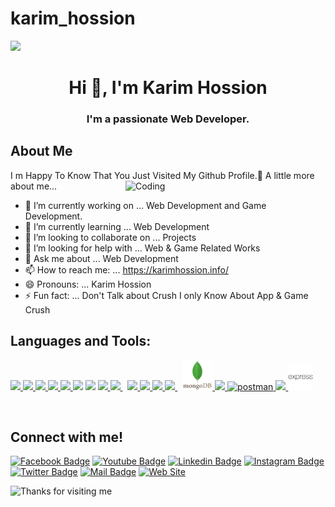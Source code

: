 # karim_hossion
 <img  src="https://raw.githubusercontent.com/halfrost/halfrost/master/icons/header_.png">    
<h1 align="center">Hi 👋, I'm Karim Hossion</h1>
<h3 align="center">I'm a passionate Web Developer.</h3>
 
 ## About Me
I m Happy To Know That You Just Visited My Github Profile.🙂
A little more about me...
 <img align="right" alt="Coding" width="320" src="https://github.com/karimhosssion/Flutter-Network-Image-For-About/blob/main/images/18123-developer.gif">                                                                               
- 🔭 I’m currently working on ... Web Development and Game Development.
- 🌱 I’m currently learning ... Web Development
- 👯 I’m looking to collaborate on ... Projects
- 🤔 I’m looking for help with ... Web & Game Related Works
- 💬 Ask me about ... Web Development
- 📫 How to reach me: ... https://karimhossion.info/
- 😄 Pronouns: ... Karim Hossion
- ⚡ Fun fact: ... Don't Talk about Crush I only Know About App & Game Crush

## Languages and Tools:

<p align="left">   
    <a href="https://www.java.com" target="_blank"> <img src="https://img.icons8.com/color/48/000000/java-coffee-cup-logo.png"/> </a>
    <a href="https://www.java.com" target="_blank"> <img src="https://img.icons8.com/color/48/000000/kotlin.png"/> </a>
    <a href="https://www.java.com" target="_blank"> <img src="https://img.icons8.com/color/48/000000/dart.png"/> </a>
    <a href="https://www.python.org" target="_blank"> <img src="https://img.icons8.com/color/48/000000/python.png"/> </a>
    <a href="https://developer.mozilla.org/en-US/docs/Web/JavaScript" target="_blank"> <img src="https://img.icons8.com/color/48/000000/javascript.png"/> </a>
    <a href="https://reactjs.org/" target="_blank">  <img src="https://img.icons8.com/color/48/000000/flutter.png"/></a>     
     <a href="https://reactjs.org/" target="_blank"> <img src="https://img.icons8.com/ios-filled/50/26e07f/android-os.png"/></a>  
    <a href="https://reactjs.org/" target="_blank"> <img src="https://img.icons8.com/color/48/000000/react-native.png"/> </a>  
    <a style="padding-right:8px;" href="https://nodejs.org" target="_blank"> <img src="https://img.icons8.com/color/48/000000/nodejs.png"/> </a> 
    <a href="https://www.w3.org/html/" target="_blank"> <img src="https://img.icons8.com/color/48/000000/html-5.png"/> </a> 
    <a href="https://www.w3schools.com/css/" target="_blank"> <img src="https://img.icons8.com/color/48/000000/css3.png"/> </a> 
    <a href="https://getbootstrap.com" target="_blank"> <img src="https://img.icons8.com/color/48/000000/bootstrap.png"/> </a>  
    <a style="padding-right:8px;" href="https://www.mysql.com/" target="_blank"> <img src="https://img.icons8.com/fluent/50/000000/mysql-logo.png"/> </a>
    <a href="https://www.mongodb.com/" target="_blank"> <img src="https://raw.githubusercontent.com/devicons/devicon/master/icons/mongodb/mongodb-original-wordmark.svg" alt="mongodb" width="48" height="48"/> </a> 
    <a href="https://firebase.google.com/" target="_blank"> <img src="https://img.icons8.com/color/48/000000/firebase.png"/> </a> 
    <a href="https://postman.com" target="_blank"> <img src="https://www.vectorlogo.zone/logos/getpostman/getpostman-icon.svg" alt="postman" width="45" height="45"/> </a>   
    <a href="https://git-scm.com/" target="_blank"> <img src="https://img.icons8.com/color/48/000000/git.png"/> </a>  
    <!-- <a href="https://redux.js.org" target="_blank"> <img src="https://img.icons8.com/color/48/000000/redux.png"/> </a> -->
    <a href="https://expressjs.com" target="_blank"> <img src="https://raw.githubusercontent.com/devicons/devicon/master/icons/express/express-original-wordmark.svg" alt="express" width="40" height="40"/> </a>
</p>

<br/>

 ## Connect with me!

[![Facebook Badge](https://img.shields.io/badge/Facebook-1877F2?style=for-the-badge&logo=facebook&logoColor=white)](https://www.facebook.com/profile.php?id=100069681802883&mibextid=ZbWKwL)
[![Youtube Badge](https://img.shields.io/badge/YouTube-FF0000?style=for-the-badge&logo=youtube&logoColor=white)]() 
[![Linkedin Badge](https://img.shields.io/badge/LinkedIn-0077B5?style=for-the-badge&logo=linkedin&logoColor=white)](https://www.linkedin.com/in/md-karim-4b1101252/)
[![Instagram Badge](https://img.shields.io/badge/Instagram-E4405F?style=for-the-badge&logo=instagram&logoColor=white)](https://www.instagram.com/arafat4u_/)
[![Twitter Badge](https://img.shields.io/badge/Twitter-1DA1F2?style=for-the-badge&logo=twitter&logoColor=white)](https://twitter.com/Arafat1744) 
[![Mail Badge](https://img.shields.io/badge/Gmail-D14836?style=for-the-badge&logo=gmail&logoColor=white)](karimhossion2012@gmail.com)
[![Web Site](https://img.shields.io/badge/Website-D14836?style=for-the-badge&logo=web&logoColor=white)](http://karimhossion.info/)


<img height="90" alt="Thanks for visiting me" width="100%" src="https://raw.githubusercontent.com/BrunnerLivio/brunnerlivio/master/images/marquee.svg" />
 
 
